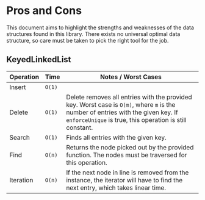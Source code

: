 # Pros and Cons
This document aims to highlight the strengths and weaknesses of the data structures found in this library. There exists no universal optimal data structure, so care must be taken to pick the right tool for the job.

## KeyedLinkedList

| Operation | Time | Notes / Worst Cases |
|-|-|-|
| Insert | `O(1)` |  |
| Delete | `O(1)` | Delete removes all entries with the provided key. Worst case is `O(m)`, where `m` is the number of entries with the given key. If `enforceUnique` is true, this operation is still constant. |
| Search | `O(1)` | Finds all entries with the given key. |
| Find | `O(n)` | Returns the node picked out by the provided function. The nodes must be traversed for this operation. |
| Iteration | `O(n)` | If the next node in line is removed from the instance, the iterator will have to find the next entry, which takes linear time. |

